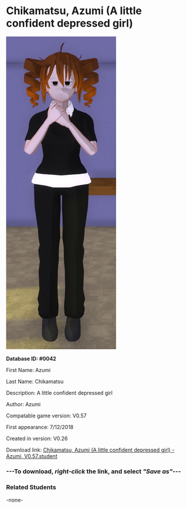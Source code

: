 # Chikamatsu, Azumi (A little confident depressed girl)

<img src="../../Files/Images/Chikamatsu, Azumi (A little confident depressed girl).png" title="Chikamatsu, Azumi (A little confident depressed girl) - Azumi, V0.57">

**Database ID: #0042**

First Name: Azumi

Last Name: Chikamatsu

Description: A little confident depressed girl

Author: Azumi

Compatable game version: V0.57

First appearance: 7/12/2018

Created in version: V0.26

Download link: <a href="https://raw.githubusercontent.com/Arbiter1223/Daigaku-Gurashi-Custom-Students/master/Files/Student%20Files/Chikamatsu%2C%20Azumi%20(A%20little%20confident%20depressed%20girl)%20-%20Azumi%2C%20V0.57.student">Chikamatsu, Azumi (A little confident depressed girl) - Azumi, V0.57.student</a>

### ---**To download, _right-click_ the link, and select _"Save as"_**---

### Related Students

-none-
